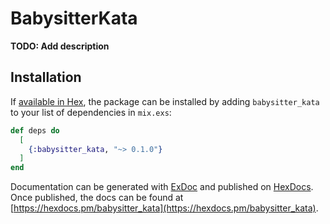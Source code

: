 # BabysitterKata

**TODO: Add description**

## Installation

If [available in Hex](https://hex.pm/docs/publish), the package can be installed
by adding `babysitter_kata` to your list of dependencies in `mix.exs`:

```elixir
def deps do
  [
    {:babysitter_kata, "~> 0.1.0"}
  ]
end
```

Documentation can be generated with [ExDoc](https://github.com/elixir-lang/ex_doc)
and published on [HexDocs](https://hexdocs.pm). Once published, the docs can
be found at [https://hexdocs.pm/babysitter_kata](https://hexdocs.pm/babysitter_kata).

